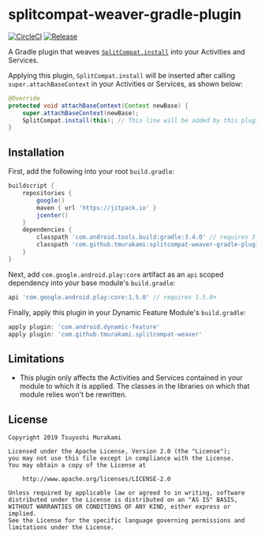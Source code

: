 # splitcompat-weaver-gradle-plugin

[![CircleCI](https://circleci.com/gh/tmurakami/splitcompat-weaver-gradle-plugin.svg?style=shield)](https://circleci.com/gh/tmurakami/splitcompat-weaver-gradle-plugin)
[![Release](https://jitpack.io/v/tmurakami/splitcompat-weaver-gradle-plugin.svg)](https://jitpack.io/#tmurakami/splitcompat-weaver-gradle-plugin)

A Gradle plugin that weaves [`SplitCompat.install`](https://developer.android.com/reference/com/google/android/play/core/splitcompat/SplitCompat.html#install(android.content.Context)) into your
Activities and Services.

Applying this plugin, `SplitCompat.install` will be inserted after
calling `super.attachBaseContext` in your Activities or Services, as
shown below:

```java
@Override
protected void attachBaseContext(Context newBase) {
    super.attachBaseContext(newBase);
    SplitCompat.install(this); // This line will be added by this plugin.
}
```

## Installation

First, add the following into your root `build.gradle`:

```groovy
buildscript {
    repositories {
        google()
        maven { url 'https://jitpack.io' }
        jcenter()
    }
    dependencies {
        classpath 'com.android.tools.build:gradle:3.4.0' // requires 3.4.0+
        classpath 'com.github.tmurakami:splitcompat-weaver-gradle-plugin:0.3.0'
    }
}
```

Next, add `com.google.android.play:core` artifact as an `api` scoped
dependency into your base module's `build.gradle`:

```groovy
api 'com.google.android.play:core:1.5.0' // requires 1.5.0+
```

Finally, apply this plugin in your Dynamic Feature Module's `build.gradle`:

```groovy
apply plugin: 'com.android.dynamic-feature'
apply plugin: 'com.github.tmurakami.splitcompat-weaver'
```

## Limitations

- This plugin only affects the Activities and Services contained in your
module to which it is applied. The classes in the libraries on which
that module relies won't be rewritten.

## License

```
Copyright 2019 Tsuyoshi Murakami

Licensed under the Apache License, Version 2.0 (the "License");
you may not use this file except in compliance with the License.
You may obtain a copy of the License at

    http://www.apache.org/licenses/LICENSE-2.0

Unless required by applicable law or agreed to in writing, software
distributed under the License is distributed on an "AS IS" BASIS,
WITHOUT WARRANTIES OR CONDITIONS OF ANY KIND, either express or implied.
See the License for the specific language governing permissions and
limitations under the License.
```
